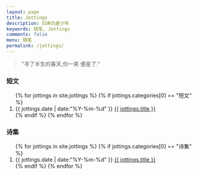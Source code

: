 ```yaml
---
layout: page
title: Jottings
description: 归来仍是少年
keywords: 随笔, Jottings
comments: false
menu: 随笔
permalink: /jottings/
---
```


> "寻了半生的春天,你一笑  便是了."

<section class="container posts-content">
<h3>短文</h3>
<ol class="posts-list" id="随笔">
{% for jottings in site.jottings %}
{% if  jottings.categories[0] == "短文" %}
<li class="posts-list-item">
<span class="posts-list-meta">{{ jottings.date | date:"%Y-%m-%d" }}</span>
<a class="posts-list-name" href="{{ site.url }}{{ jottings.url }}">{{ jottings.title }}</a>
</li>
{% endif %}
{% endfor %}
</ol>
<h3>诗集</h3>
<ol class="posts-list" id="诗集">
{% for jottings in site.jottings %}
{% if  jottings.categories[0] == "诗集" %}
<li class="posts-list-item">
<span class="posts-list-meta">{{ jottings.date | date:"%Y-%m-%d" }}</span>
<a class="posts-list-name" href="{{ site.url }}{{ jottings.url }}">{{ jottings.title }}</a>
</li>
{% endif %}
{% endfor %}
</ol>
</section>

